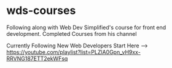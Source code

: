 # wds-courses
Following along with Web Dev Simplified's course for front end development.
Completed Courses from his channel

Currently Following 
  New Web Developers Start Here --> https://youtube.com/playlist?list=PLZlA0Gpn_vH9xx-RRVNG187ETT2ekWFsq
